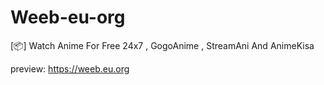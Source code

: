 # Weeb-eu-org
[📦] Watch Anime For Free 24x7 , GogoAnime , StreamAni And AnimeKisa

preview: https://weeb.eu.org
